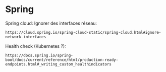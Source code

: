 # Spring

Spring cloud: Ignorer des interfaces réseau:

    https://cloud.spring.io/spring-cloud-static/spring-cloud.html#ignore-network-interfaces
    
Health check (Kubernetes ?):
 
    https://docs.spring.io/spring-boot/docs/current/reference/html/production-ready-endpoints.html#_writing_custom_healthindicators    